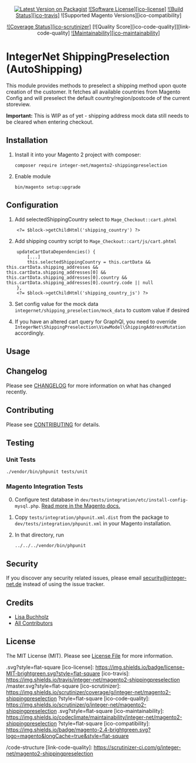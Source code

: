 <div align="center">

[![Latest Version on Packagist][ico-version]][link-packagist]
[![Software License][ico-license]](LICENSE.md)
[![Build Status][ico-travis]][link-travis]
![Supported Magento Versions][ico-compatibility]

[![Coverage Status][ico-scrutinizer]][link-scrutinizer]
[![Quality Score][ico-code-quality]][link-code-quality]
[![Maintainability][ico-maintainability]][link-maintainability]
</div>

# IntegerNet ShippingPreselection (AutoShipping) 

This module provides methods to preselect a shipping method upon quote creation of the customer. It fetches all available countries from Magento Config and will preselect the default country/region/postcode of the current storeview.

**Important:** This is WIP as of yet - shipping address mock data still needs to be cleared when entering checkout.


## Installation

1. Install it into your Magento 2 project with composer:
    ```
    composer require integer-net/magento2-shippingpreselection

    ```

2. Enable module
    ```
    bin/magento setup:upgrade
    ```

## Configuration

 1) Add selectedShippingCountry select to `Mage_Checkout::cart.phtml`
 
 
 ```
     <?= $block->getChildHtml('shipping_country') ?>
 
 ```
 2. Add shipping country script to `Mage_Checkout::cart/js/cart.phtml`
 
 ```
     updateCartDataDependencies() {
         [...]
         this.selectedShippingCountry = this.cartData && this.cartData.shipping_addresses && this.cartData.shipping_addresses[0] && this.cartData.shipping_addresses[0].country && this.cartData.shipping_addresses[0].country.code || null
     },
     <?= $block->getChildHtml('shipping_country_js') ?>
 ```
 
 
 3) Set config value for the mock data `integernet/shipping_preselection/mock_data` to custom value if desired 
 
 4) If you have an altered cart query for GraphQl, you need to override `IntegerNet\ShippingPreselection\ViewModel\ShippingAddressMutation` accordingly.

## Usage

## Changelog

Please see [CHANGELOG](CHANGELOG.md) for more information on what has changed recently.

## Contributing

Please see [CONTRIBUTING](CONTRIBUTING.md) for details.

## Testing

### Unit Tests

```
./vendor/bin/phpunit tests/unit
```

### Magento Integration Tests

0. Configure test database in `dev/tests/integration/etc/install-config-mysql.php`. [Read more in the Magento docs.](https://devdocs.magento.com/guides/v2.4/test/integration/integration_test_execution.html) 

1. Copy `tests/integration/phpunit.xml.dist` from the package to `dev/tests/integration/phpunit.xml` in your Magento installation.

2. In that directory, run
    ``` bash
    ../../../vendor/bin/phpunit
    ```

## Security

If you discover any security related issues, please email security@integer-net.de instead of using the issue tracker.

## Credits

- [Lisa Buchholz][link-author]
- [All Contributors][link-contributors]

## License

The MIT License (MIT). Please see [License File](LICENSE) for more information.

[ico-version]: https://img.shields.io/packagist/v/integer-net/magento2-shippingpreselection
.svg?style=flat-square
[ico-license]: https://img.shields.io/badge/license-MIT-brightgreen.svg?style=flat-square
[ico-travis]: https://img.shields.io/travis/integer-net/magento2-shippingpreselection
/master.svg?style=flat-square
[ico-scrutinizer]: https://img.shields.io/scrutinizer/coverage/g/integer-net/magento2-shippingpreselection
?style=flat-square
[ico-code-quality]: https://img.shields.io/scrutinizer/g/integer-net/magento2-shippingpreselection
.svg?style=flat-square
[ico-maintainability]: https://img.shields.io/codeclimate/maintainability/integer-net/magento2-shippingpreselection
?style=flat-square
[ico-compatibility]: https://img.shields.io/badge/magento-2.4-brightgreen.svg?logo=magento&longCache=true&style=flat-square

[link-packagist]: https://packagist.org/packages/integer-net/magento2-shippingpreselection

[link-travis]: https://travis-ci.org/integer-net/magento2-shippingpreselection

[link-scrutinizer]: https://scrutinizer-ci.com/g/integer-net/magento2-shippingpreselection
/code-structure
[link-code-quality]: https://scrutinizer-ci.com/g/integer-net/magento2-shippingpreselection

[link-maintainability]: https://codeclimate.com/github/integer-net/magento2-shippingpreselection

[link-author]: https://github.com/lbuchholz
[link-contributors]: ../../contributors

